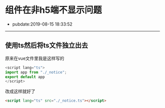 # 组件在非h5端不显示问题

- pubdate:2019-08-15 18:33:52

------

## 使用ts然后将ts文件独立出去

原来在vue文件里我是这样写的

```typescript
<script lang="ts">
import app from "./_notice";
export default app
</script>
```

改成这样就好了

```html
<script lang="ts" src="./_notice.ts"></script>
```
